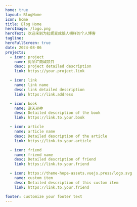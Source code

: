 ```yaml
---
home: true
layout: BlogHome
icon: home
title: Blog Home
heroImage: /logo.png
heroText: 欢迎来到为拉妮变成狼人模样的个人博客
tagline: 
heroFullScreen: true
date: 2024-08-06
projects:
  - icon: project
    name: 尚品汇商城项目
    desc: project detailed description
    link: https://your.project.link

  - icon: link
    name: link name
    desc: link detailed description
    link: https://link.address

  - icon: book
    name: 逆天邪神
    desc: Detailed description of the book
    link: https://link.to.your.book

  - icon: article
    name: article name
    desc: Detailed description of the article
    link: https://link.to.your.article

  - icon: friend
    name: friend name
    desc: Detailed description of friend
    link: https://link.to.your.friend

  - icon: https://theme-hope-assets.vuejs.press/logo.svg
    name: custom item
    desc: Detailed description of this custom item
    link: https://link.to.your.friend

footer: customize your footer text
---
```



